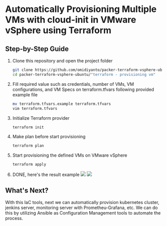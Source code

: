 # Automatically Provisioning Multiple VMs with cloud-init in VMware vSphere using Terraform

## Step-by-Step Guide 
1. Clone this repository and open the project folder
    ```bash
    git clone https://github.com/omidiyanto/packer-terraform-vsphere-ubuntu.git
    cd packer-terraform-vsphere-ubuntu/"terraform - provisioning vm"
    ```
2. Fill required value such as credentials, number of VMs, VM configurations, and VM Specs on terraform.tfvars following provided example file
    ```bash
    mv terraform.tfvars.example terraform.tfvars
    vim terraform.tfvars
    ```
3. Initialize Terraform provider
    ```bash
    terraform init
    ```
4. Make plan before start provisioning
    ```bash
    terraform plan
    ```
5. Start provisioning the defined VMs on VMware vSphere
    ```bash
    terraform apply
    ```
6. DONE, here's the result example
    <img src="https://github.com/user-attachments/assets/a16e705c-b99b-48da-a724-8892a334fae1"></img>
    <img src="https://github.com/user-attachments/assets/7cffbbc8-7cbe-4bfb-aef6-0628d554c6ec"></img>

## What's Next? 
With this IaC tools, next we can automatically provision kubernetes cluster, jenkins server, monitoring server with Prometheu-Grafana, etc. We can do this by utilizing Ansible as Configuration Management tools to automate the process.

